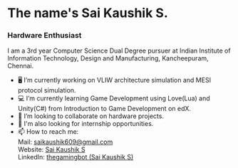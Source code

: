 # The name's Sai Kaushik S.
### Hardware Enthusiast
I am a 3rd year Computer Science Dual Degree pursuer at Indian Institute of Information Technology, Design and Manufacturing, Kancheepuram, Chennai. 

- 🖥️ I’m currently working on VLIW architecture simulation and MESI protocol simulation.
- 💻 I’m currently learning Game Development using Love(Lua) and Unity(C#) from Introduction to Game Development on edX.
- 👯 I’m looking to collaborate on hardware projects.
- 🔎 I'm also looking for internship opportunities.
- 📫 How to reach me: \
    Mail: [saikaushik609@gmail.com](mailto:saikaushik609@gmail.com) \
    Website: [Sai Kaushik S](https://thegamingbot.github.io/thegamingbot/) \
    LinkedIn: [thegamingbot (Sai Kaushik S)](https://www.linkedin.com/in/kihsuakias/)
